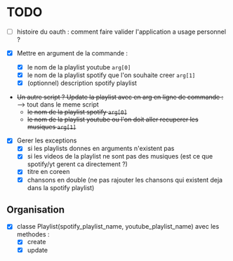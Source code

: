 # TODO

* [ ] histoire du oauth : comment faire valider l'application a usage personnel ?

* [X] Mettre en argument de la commande :
    * [X] le nom de la playlist youtube `arg[0]`
    * [X] le nom de la playlist spotify que l'on souhaite creer `arg[1]`
    * [X] (optionnel) description spotify playlist
* ~~Un autre script ? Update la playlist avec en arg en ligne de commande :~~
    --> tout dans le meme script
    * ~~le nom de la playlist spotify `arg[0]`~~
    * ~~le nom de la playlist youtube ou l'on doit aller recuperer les musiques `arg[1]`~~
* [X] Gerer les exceptions 
    * [X] si les playlists donnes en arguments n'existent pas
    * [X] si les videos de la playlist ne sont pas des musiques (est ce que spotify/yt gerent ca directement ?)
    * [X] titre en coreen 
    * [X] chansons en double (ne pas rajouter les chansons qui existent deja dans la spotify playlist)

## Organisation
* [X] classe Playlist(spotify_playlist_name, youtube_playlist_name) avec les methodes :
    * [X] create
    * [X] update
